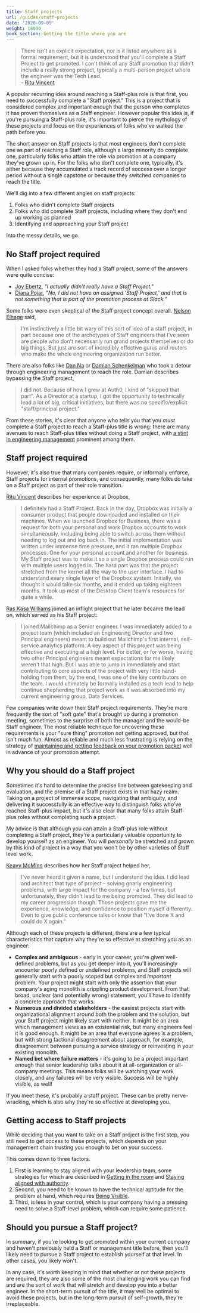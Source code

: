 ```yaml
---
title: Staff projects
url: /guides/staff-projects
date: '2020-09-09'
weight: 18000
book_section: Getting the title where you are
---
```


> There isn't an explicit expectation, nor is it listed anywhere as a formal requirement, but it is understood that you'll complete a Staff Project to get promoted. I can't think of any Staff promotion that didn't include a really strong project, typically a multi-person project where the engineer was the Tech Lead.  
> \- [Ritu Vincent](/stories/ritu-vincent)

A popular recurring idea around reaching a Staff-plus role is that first, you need to successfully complete a "Staff project." This is a project that is considered complex and important enough that the person who completes it has proven themselves as a Staff engineer. However popular this idea is, if you're pursuing a Staff-plus role, it's important to pierce the mythology of these projects and focus on the experiences of folks who've walked the path before you.

The short answer on Staff projects is that most engineers don't complete one as part of reaching a Staff role, although a large minority do complete one, particularly folks who attain the role via promotion at a company they've grown up in. For the folks who don't complete one, typically, it's either because they accumulated a track record of success over a longer period without a single capstone or because they switched companies to reach the title.

We'll dig into a few different angles on staff projects:

1. Folks who didn't complete Staff projects
2. Folks who did complete Staff projects, including where they don't end up working as planned
3. Identifying and approaching your Staff project

Into the messy details, we go.


## No Staff project required

When I asked folks whether they had a Staff project, some of the answers were quite concise:

* [Joy Ebertz](https://staffeng.com/stories/joy-ebertz), _"I actually didn't really have a Staff Project."_
* [Diana Pojar](https://staffeng.com/stories/diana-pojar), _"No, I did not have an assigned 'Staff Project,' and that is not something that is part of the promotion process at Slack."_

Some folks were even skeptical of the Staff project concept overall. [Nelson Elhage](https://staffeng.com/stories/nelson-elhage ) said,

> I'm instinctively a little bit wary of this sort of idea of a staff project, in part because one of the archetypes of Staff engineers that I've seen are people who don't necessarily run grand projects themselves or do big things. But just are sort of incredibly effective gurus and routers who make the whole engineering organization run better.

There are also folks like [Dan Na](https://staffeng.com/stories/dan-na) or [Damian Schenkelman](https://staffeng.com/stories/damian-schenkelman) who took a detour through engineering management to reach the role. Damian describes bypassing the Staff project,

> I did not. Because of how I grew at Auth0, I kind of "skipped that part". As a Director at a startup, I got the opportunity to technically lead a lot of big, critical initiatives, but there was no specific/explicit "staff/principal project."

From these stories, it's clear that anyone who tells you that you _must_ complete a Staff project to reach a Staff-plus title is wrong: there are many avenues to reach Staff-plus titles without doing a Staff project, with [a stint in engineering management](https://charity.wtf/2017/05/11/the-engineer-manager-pendulum/) prominent among them.


## Staff project required

However, it's also true that many companies require, or informally enforce, Staff projects for internal promotions, and consequently, many folks do take on a Staff project as part of their role transition.

[Ritu Vincent](/stories/ritu-vincent) describes her experience at Dropbox,

> I definitely had a Staff Project. Back in the day, Dropbox was initially a consumer product that people downloaded and installed on their machines. When we launched Dropbox for Business, there was a request for both your personal and work Dropbox accounts to work simultaneously, including being able to switch across them without needing to log out and log back in.
> The initial implementation was written under immense time pressure, and it ran multiple Dropbox processes. One for your personal account and another for business. My Staff project was to make it so a single Dropbox process could run with multiple users logged in. The hard part was that the project stretched from the kernel all the way to the user interface. I had to understand every single layer of the Dropbox system.
> Initially, we thought it would take six months, and it ended up taking eighteen months. It took up most of the Desktop Client team's resources for quite a while.

[Ras Kasa Williams](https://staffeng.com/stories/ras-kasa-williams) joined an inflight project that he later became the lead on, which served as his Staff project:

> I joined Mailchimp as a Senior engineer. I was immediately added to a project team (which included an Engineering Director and two Principal engineers) meant to build out Mailchimp's first internal, self–service analytics platform.
> A key aspect of this project was being effective and executing at a high level. For better, or for worse, having two other Principal engineers meant expectations for me likely weren't that high. But I was able to jump in immediately and start contributing to core aspects of the project with very little hand-holding from them; by the end, I was one of the key contributors on the team. I would ultimately be formally installed as a tech lead to help continue shepherding that project work as it was absorbed into my current engineering group, Data Services.

Few companies write down their Staff project requirements. They're more frequently the sort of "soft gate" that's brought up during a promotion meeting, sometimes to the surprise of both the manager and the would-be Staff engineer. The most reliable technique for uncovering these requirements is your "sure thing" promotion not getting approved, but that isn't much fun. Almost as reliable and much less frustrating is relying on the strategy of [maintaining and getting feedback on your promotion packet](https://staffeng.com/guides/promo-packets) well in advance of your promotion attempt.


## Why you should do a Staff project

Sometimes it's hard to determine the precise line between gatekeeping and evaluation, and the premise of a Staff project exists in that hazy realm. Taking on a project of immense scope, navigating that ambiguity, and delivering it successfully is an effective way to distinguish folks who've reached Staff-plus impact, but it's also clear that many folks attain Staff-plus roles without completing such a project.

My advice is that although you can attain a Staff-plus role without completing a Staff project, they're a particularly valuable opportunity to develop yourself as an engineer. You will _personally_ be stretched and grown by this kind of project in a way that you won't be by other varieties of Staff level work.

[Keavy McMinn](https://staffeng.com/stories/keavy-mcminn) describes how her Staff project helped her,

> I've never heard it given a name, but I understand the idea. I did lead and architect that type of project - solving gnarly engineering problems, with large impact for the company - a few times, but unfortunately, they didn't lead to me being promoted. They did lead to my career progression though. Those projects gave me the experience, knowledge, and confidence to position myself differently. Even to give public conference talks or know that "I've done X and could do X again."

Although each of these projects is different, there are a few typical characteristics that capture why they're so effective at stretching you as an engineer:



* **Complex and ambiguous** - early in your career, you're given well-defined problems, but as you get deeper into it, you'll increasingly encounter poorly defined or undefined problems, and Staff projects will generally start with a poorly scoped but complex and _important_ problem. Your project might start with only the assertion that your company's aging monolith is crippling product development. From that broad, unclear (and potentially wrong) statement, you'll have to identify a concrete approach that works.
* **Numerous and divided stakeholders** - the easiest projects start with organizational alignment around both the problem and the solution, but your Staff project might likely start with neither. It might be an area which management views as an existential risk, but many engineers feel it is good enough. It might be an area that everyone agrees is a problem, but with strong factional disagreement about approach, for example, disagreement between pursuing a service strategy or reinvesting in your existing monolith.
* **Named bet where failure matters** - it's going to be a project important enough that senior leadership talks about it at all-organization or all-company meetings. This means folks will be watching your work closely, and any failures will be very visible. Success will be highly visible, as well!

If you meet these, it's probably a staff project. These can be pretty nerve-wracking, which is also why they're so effective at developing you.


## Getting access to Staff projects

While deciding that you want to take on a Staff project is the first step, you still need to get _access_ to these projects, which depends on your management chain trusting you enough to bet on your success.

This comes down to three factors.

1. First is learning to stay aligned with your leadership team, some strategies for which are described in [Getting in the room](https://staffeng.com/guides/getting-in-the-room) and [Staying aligned with authority](https://staffeng.com/guides/staying-aligned-with-authority).
2. Second, you need to be known to have the technical aptitude for the problem at hand, which requires [Being Visible](https://staffeng.com/guides/being-visible).
3. Third, is less in your control, which is your company having a pressing need to solve a Staff-level problem, which can require some patience.


## Should you pursue a Staff project?

In summary, if you're looking to get promoted within your current company and haven't previously held a Staff or management title before, then you'll likely need to pursue a Staff project to establish yourself at that level. In other cases, you likely won't.

In any case, it's worth keeping in mind that whether or not these projects are required, they are also some of the most challenging work you can find and are the sort of work that will stretch and develop you into a better engineer. In the short-term pursuit of the title, it may well be optimal to avoid these projects, but in the long-term pursuit of self-growth, they're irreplaceable.
